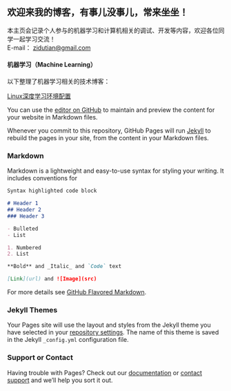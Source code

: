## 欢迎来我的博客，有事儿没事儿，常来坐坐！   


本主页会记录个人参与的机器学习和计算机相关的调试、开发等内容，欢迎各位同学一起学习交流！  
E-mail： zidutian@gmail.com  
#### 机器学习（Machine Learning）
以下整理了机器学习相关的技术博客：

[Linux深度学习环境配置](https://github.com/iMyGirl/imygirl.github.io/blob/master/Linux%E6%B7%B1%E5%BA%A6%E5%AD%A6%E4%B9%A0%E7%8E%AF%E5%A2%83%E9%85%8D%E7%BD%AE.md)  















You can use the [editor on GitHub](https://github.com/iMyGirl/imygirl.github.io/edit/master/index.md) to maintain and preview the content for your website in Markdown files.

Whenever you commit to this repository, GitHub Pages will run [Jekyll](https://jekyllrb.com/) to rebuild the pages in your site, from the content in your Markdown files.

### Markdown

Markdown is a lightweight and easy-to-use syntax for styling your writing. It includes conventions for

```markdown
Syntax highlighted code block

# Header 1
## Header 2
### Header 3

- Bulleted
- List

1. Numbered
2. List

**Bold** and _Italic_ and `Code` text

[Link](url) and ![Image](src)
```

For more details see [GitHub Flavored Markdown](https://guides.github.com/features/mastering-markdown/).

### Jekyll Themes

Your Pages site will use the layout and styles from the Jekyll theme you have selected in your [repository settings](https://github.com/iMyGirl/imygirl.github.io/settings). The name of this theme is saved in the Jekyll `_config.yml` configuration file.

### Support or Contact

Having trouble with Pages? Check out our [documentation](https://help.github.com/categories/github-pages-basics/) or [contact support](https://github.com/contact) and we’ll help you sort it out.
